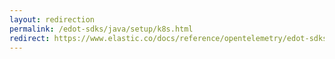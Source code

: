 ```yaml
---
layout: redirection
permalink: /edot-sdks/java/setup/k8s.html
redirect: https://www.elastic.co/docs/reference/opentelemetry/edot-sdks/java/setup/k8s.html
---
```

